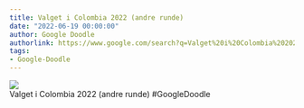 ```yaml
---
title: Valget i Colombia 2022 (andre runde)
date: "2022-06-19 00:00:00"
author: Google Doodle
authorlink: https://www.google.com/search?q=Valget%20i%20Colombia%202022%20(andre%20runde)
tags:
- Google-Doodle
---
```

<img src="https://www.google.com/logos/doodles/2022/colombia-elections-2022-second-round-6753651837109793-l.png" referrerpolicy="no-referrer"><br>Valget i Colombia 2022 (andre runde) #GoogleDoodle